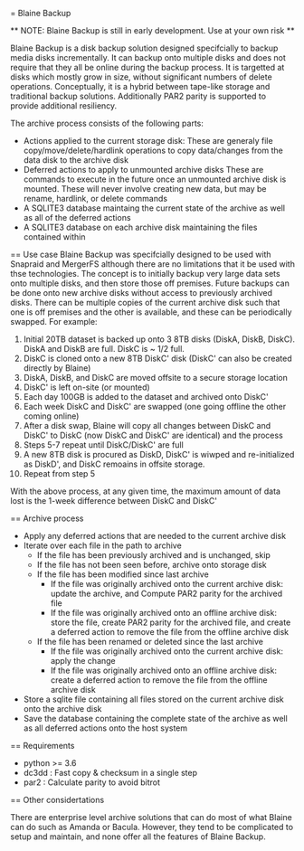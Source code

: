 = Blaine Backup

** NOTE:  Blaine Backup is still in early development.  Use at your own risk **

Blaine Backup is a disk backup solution designed specifcially to backup media disks incrementally.
It can backup onto multiple disks and does not require that they all be online during the backup
process.  It is targetted at disks which mostly grow in size, without significant numbers of
delete operations.  Conceptually, it is a hybrid between tape-like storage and traditional backup
solutions.  Additionally PAR2 parity is supported to provide additional resiliency.

The archive process consists of the following parts:
  * Actions applied to the current storage disk:
    These are generaly file copy/move/delete/hardlink operations to copy data/changes
    from the data disk to the archive disk
  * Deferred actions to apply to unmounted archive disks
    These are commands to execute in the future once an unmounted archive disk is mounted.
    These will never involve creating new data, but may be rename, hardlink, or delete commands
  * A SQLITE3 database maintaing the current state of the archive as well as all of the 
    deferred actions
  * A SQLITE3 database on each archive disk maintaining the files contained within

== Use case
Blaine Backup was specifcially designed to be used with Snapraid and MergerFS although there are
no limitations that it be used with thse technologies.  The concept is to initially backup very
large data sets onto multiple disks, and then store those off premises.  Future backups can be done
onto new archive disks without access to previously archived disks.  There can be multiple copies
of the current archive disk such that one is off premises and the other is available, and these
can be periodically swapped.  For example:

  1. Initial 20TB dataset is backed up onto 3 8TB disks (DiskA, DiskB, DiskC).  DiskA and DiskB are
     full.  DiskC is ~ 1/2 full.
  2. DiskC is cloned onto a new 8TB DiskC' disk (DiskC' can also be created directly by Blaine)
  3. DiskA, DiskB, and DiskC are moved offsite to a secure storage location
  4. DiskC' is left on-site (or mounted)
  5. Each day 100GB is added to the dataset and archived onto DiskC'
  6. Each week DiskC and DiskC' are swapped (one going offline the other coming online)
  7. After a disk swap, Blaine will copy all changes between DiskC and DiskC' to DiskC
     (now DiskC and DiskC' are identical) and the process 
  8. Steps 5-7 repeat until DiskC/DiskC' are full
  9. A new 8TB disk is procured as DiskD, DiskC' is wiwped and re-initialized as DiskD', and DiskC
     remoains in offsite storage.
  10. Repeat from step 5

With the above process, at any given time, the maximum amount of data lost is the 1-week difference between DiskC and DiskC'

== Archive process
 * Apply any deferred actions that are needed to the current archive disk
 * Iterate over each file in the path to archive
   * If the file has been previously archived and is unchanged, skip
   * If the file has not been seen before, archive onto storage disk
   * If the file has been modified since last archive
     * If the file was originally archived onto the current archive disk: update the archive, and
       Compute PAR2 parity for the archived file
     * If the file was originally archived onto an offline archive disk: store the file, create
       PAR2 parity for the archived file, and create a deferred action to remove the file from
       the offline archive disk
   * If the file has been renamed or deleted since the last archive
     * If the file was originally archived onto the current archive disk: apply the change
     * If the file was originally archived onto an offline archive disk: create a deferred action
       to remove the file from the offline archive disk
 * Store a sqlite file containing all files stored on the current archive disk 
   onto the archive disk
 * Save the database containing the complete state of the archive as well as all deferred actions
   onto the host system

== Requirements
  * python >= 3.6
  * dc3dd : Fast copy & checksum in a single step
  * par2 : Calculate parity to avoid bitrot

== Other considertations

There are enterprise level archive solutions that can do most of what Blaine can do such as Amanda
or Bacula.  However, they tend to be complicated to setup and maintain, and none offer all the
features of Blaine Backup.
